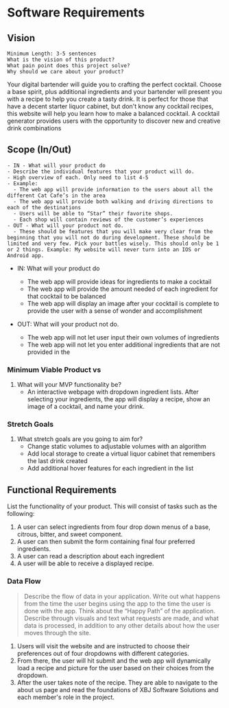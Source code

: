 # Software Requirements

## Vision

```
Minimum Length: 3-5 sentences
What is the vision of this product?
What pain point does this project solve?
Why should we care about your product?
```

Your digital bartender will guide you to crafting the perfect cocktail. Choose a base spirit, plus additional ingredients and your bartender will present you with a recipe to help you create a tasty drink. It is perfect for those that have a decent starter liquor cabinet, but don't know any cocktail recipes, this website will help you learn how to make a balanced cocktail. A cocktail generator provides users with the opportunity to discover new and creative drink combinations

## Scope (In/Out)

```
- IN - What will your product do
- Describe the individual features that your product will do.
- High overview of each. Only need to list 4-5
- Example:
  - The web app will provide information to the users about all the different Cat Cafe’s in the area
  - The web app will provide both walking and driving directions to each of the destinations
  - Users will be able to “Star” their favorite shops.
  - Each shop will contain reviews of the customer’s experiences
- OUT - What will your product not do.
  - These should be features that you will make very clear from the beginning that you will not do during development. These should be limited and very few. Pick your battles wisely. This should only be 1 or 2 things. Example: My website will never turn into an IOS or Android app.
```

- IN: What will your product do
  - The web app will provide ideas for ingredients to make a cocktail
  - The web app will provide the amount needed of each ingredient for that cocktail to be balanced
  - The web app will display an image after your cocktail is complete to provide the user with a sense of wonder and accomplishment

- OUT: What will your product not do.
  - The web app will not let user input their own volumes of ingredients
  - The web app will not let you enter additional ingredients that are not provided in the 


### Minimum Viable Product vs

1. What will your MVP functionality be?
    - An interactive webpage with dropdown ingredient lists. After selecting your ingredients, the app will display a recipe, show an image of a cocktail, and name your drink.


### Stretch Goals

1. What stretch goals are you going to aim for?
    - Change static volumes to adjustable volumes with an algorithm 
    - Add local storage to create a virtual liquor cabinet that remembers the last drink created
    - Add additional hover features for each ingredient in the list



## Functional Requirements

List the functionality of your product. This will consist of tasks such as the following:

1. A user can select ingredients from four drop down menus of a base, citrous, bitter, and sweet component.
1. A user can then submit the form containing final four preferred ingredients.
1. A user can read a description about each ingredient
1. A user will be able to receive a displayed recipe.


### Data Flow

>Describe the flow of data in your application. Write out what happens from the time the user begins using the app to the time the user is done with the app. Think about the “Happy Path” of the application. Describe through visuals and text what requests are made, and what data is processed, in addition to any other details about how the user moves through the site.

1. Users will visit the website and are instructed to choose their preferences out of four dropdowns with different categories.
1. From there, the user will hit submit and the web app will dynamically load a recipe and picture for the user based on their choices from the dropdown.
1. After the user takes note of the recipe. They are able to navigate to the about us page and read the foundations of XBJ Software Solutions and each member's role in the project.
